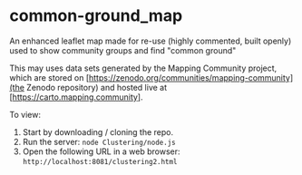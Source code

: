 # common-ground_map

An enhanced leaflet map made for re-use (highly commented, built openly) used to show community groups and find "common ground"

This may uses data sets generated by the Mapping Community project, which are stored on [https://zenodo.org/communities/mapping-community](the Zenodo repository) and hosted live at [https://carto.mapping.community].

To view:

1. Start by downloading / cloning the repo.
2. Run the server: `node Clustering/node.js`
3. Open the following URL in a web browser: `http://localhost:8081/clustering2.html`
